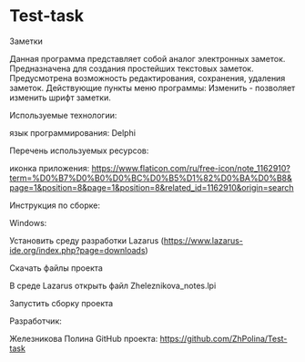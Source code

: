 # Test-task

Заметки

Данная программа представляет собой аналог электронных заметок. Предназначена для создания простейших текстовых заметок. Предусмотрена возможность редактирования, сохранения, удаления заметок. Действующие пункты меню программы: Изменить - позволяет изменить шрифт заметки.  

Используемые технологии:

язык программирования: Delphi

Перечень используемых ресурсов:

иконка приложения: https://www.flaticon.com/ru/free-icon/note_1162910?term=%D0%B7%D0%B0%D0%BC%D0%B5%D1%82%D0%BA%D0%B8&page=1&position=8&page=1&position=8&related_id=1162910&origin=search

Инструкция по сборке:

Windows:

Установить среду разработки Lazarus (https://www.lazarus-ide.org/index.php?page=downloads)

Скачать файлы проекта

В среде Lazarus открыть файл Zheleznikova_notes.lpi

Запустить сборку проекта

Разработчик: 

Железникова Полина
GitHub проекта: https://github.com/ZhPolina/Test-task
